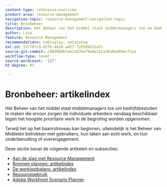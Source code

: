 ```yaml
---
content-type: reference;overview
product-area: resource-management
navigation-topic: resource-management-navigation-topic
title: Bronbeheer
description: Het Beheer van het middel staat middelmanagers toe om bedrijfsbesluiten te maken die ervoor zorgen de individuele arbeiders vandaag beschikbaar tegen het hoogste prioritaire werk in de begroting worden opgenomen. Terwijl het op het baanrolniveau kan beginnen, uiteindelijk is het Beheer van het Middel betrokken met gebruikers en hun onderbenutting of overengagement.
author: Lisa
feature: Resource Management
recommendations: noDisplay, noCatalog
exl-id: 137787c9-82f6-4b18-a427-720589221a7c
source-git-commit: c80d9b0b7eb2a638af9e0a11ca3038ed99ecf1ee
workflow-type: tm+mt
source-wordcount: '127'
ht-degree: 0%

---
```


# Bronbeheer: artikelindex

<!--Audited: 01/2024-->

Het Beheer van het middel staat middelmanagers toe om bedrijfsbesluiten te maken die ervoor zorgen de individuele arbeiders vandaag beschikbaar tegen het hoogste prioritaire werk in de begroting worden opgenomen.

Terwijl het op het baanrolniveau kan beginnen, uiteindelijk is het Beheer van Middelen betrokken met gebruikers, hun taken aan echt werk, en hun onderbenutting of overengagement.

Deze sectie bevat de volgende artikelen en subsecties:

* [Aan de slag met Resource Management](../../resource-mgmt/resource-mgmt-overview/get-started-resource-management.md)
* [Bronnen plannen: artikelindex](/help/quicksilver/resource-mgmt/resource-planning/resource-planning-overview.md)
* [De werklastbalans: artikelindex](/help/quicksilver/resource-mgmt/workload-balancer/workload-balancer.md)
* [Resourcegebruik](/help/quicksilver/resource-mgmt/resource-utilization/resource-utilization.md)
* [Adobe Workfront Scenario Planner](/help/quicksilver/scenario-planner/scenario-planning.md)




